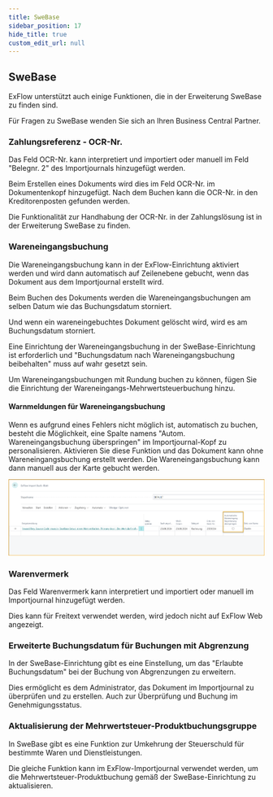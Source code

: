 ```yaml
---
title: SweBase
sidebar_position: 17
hide_title: true
custom_edit_url: null
---
```

## SweBase

ExFlow unterstützt auch einige Funktionen, die in der Erweiterung SweBase zu finden sind.

Für Fragen zu SweBase wenden Sie sich an Ihren Business Central Partner.

### Zahlungsreferenz - OCR-Nr.

Das Feld OCR-Nr. kann interpretiert und importiert oder manuell im Feld "Belegnr. 2" des Importjournals hinzugefügt werden.

Beim Erstellen eines Dokuments wird dies im Feld OCR-Nr. im Dokumentenkopf hinzugefügt. Nach dem Buchen kann die OCR-Nr. in den Kreditorenposten gefunden werden.

Die Funktionalität zur Handhabung der OCR-Nr. in der Zahlungslösung ist in der Erweiterung SweBase zu finden.

### Wareneingangsbuchung

Die Wareneingangsbuchung kann in der ExFlow-Einrichtung aktiviert werden und wird dann automatisch auf Zeilenebene gebucht, wenn das Dokument aus dem Importjournal erstellt wird.

Beim Buchen des Dokuments werden die Wareneingangsbuchungen am selben Datum wie das Buchungsdatum storniert.

Und wenn ein wareneingebuchtes Dokument gelöscht wird, wird es am Buchungsdatum storniert.

Eine Einrichtung der Wareneingangsbuchung in der SweBase-Einrichtung ist erforderlich und "Buchungsdatum nach Wareneingangsbuchung beibehalten" muss auf wahr gesetzt sein.

Um Wareneingangsbuchungen mit Rundung buchen zu können, fügen Sie die Einrichtung der Wareneingangs-Mehrwertsteuerbuchung hinzu.

#### Warnmeldungen für Wareneingangsbuchung

Wenn es aufgrund eines Fehlers nicht möglich ist, automatisch zu buchen, besteht die Möglichkeit, eine Spalte namens "Autom. Wareneingangsbuchung überspringen" im Importjournal-Kopf zu personalisieren. Aktivieren Sie diese Funktion und das Dokument kann ohne Wareneingangsbuchung erstellt werden. Die Wareneingangsbuchung kann dann manuell aus der Karte gebucht werden.

![ExFlow Import Journal -- Autom. Wareneingangsbuchung überspringen](../../images/image368.png)

### Warenvermerk

Das Feld Warenvermerk kann interpretiert und importiert oder manuell im Importjournal hinzugefügt werden.

Dies kann für Freitext verwendet werden, wird jedoch nicht auf ExFlow Web angezeigt.

### Erweiterte Buchungsdatum für Buchungen mit Abgrenzung

In der SweBase-Einrichtung gibt es eine Einstellung, um das "Erlaubte Buchungsdatum" bei der Buchung von Abgrenzungen zu erweitern.

Dies ermöglicht es dem Administrator, das Dokument im Importjournal zu überprüfen und zu erstellen. Auch zur Überprüfung und Buchung im Genehmigungsstatus.

### Aktualisierung der Mehrwertsteuer-Produktbuchungsgruppe

In SweBase gibt es eine Funktion zur Umkehrung der Steuerschuld für bestimmte Waren und Dienstleistungen.

Die gleiche Funktion kann im ExFlow-Importjournal verwendet werden, um die Mehrwertsteuer-Produktbuchung gemäß der SweBase-Einrichtung zu aktualisieren.
